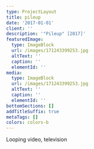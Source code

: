 ```yaml
---
type: ProjectLayout
title: pileup
date: '2017-01-01'
client: ''
description: '"Pileup" [2017]'
featuredImage:
  type: ImageBlock
  url: /images/171243399253.jpg
  altText: ''
  caption: ''
  elementId: ''
media:
  type: ImageBlock
  url: /images/171243399253.jpg
  altText: ''
  caption: ''
  elementId: ''
bottomSections: []
addTitleSuffix: true
metaTags: []
colors: colors-b
---
```

Looping video, television

